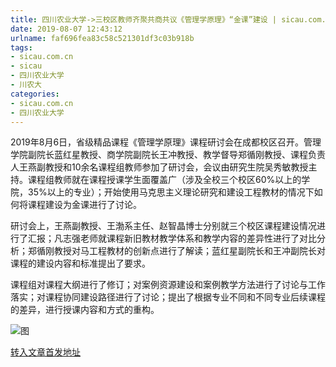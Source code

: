 ```yaml
---
title: 四川农业大学->三校区教师齐聚共商共议《管理学原理》“金课”建设 | sicau.com.cn
date: 2019-08-07 12:43:12
urlname: faf696fea83c58c521301df3c03b918b
tags: 
- sicau.com.cn
- sicau
- 四川农业大学
- 川农大
categories:
- sicau.com.cn
- 四川农业大学
---
```



2019年8月6日，省级精品课程《管理学原理》课程研讨会在成都校区召开。管理学院副院长蓝红星教授、商学院副院长王冲教授、教学督导郑循刚教授、课程负责人王燕副教授和10余名课程组教师参加了研讨会，会议由研究生院吴秀敏教授主持。课程组教师就在课程授课学生面覆盖广（涉及全校三个校区60%以上的学院，35%以上的专业）；开始使用马克思主义理论研究和建设工程教材的情况下如何将课程建设为金课进行了讨论。

研讨会上，王燕副教授、王渤系主任、赵智晶博士分别就三个校区课程建设情况进行了汇报；凡志强老师就课程新旧教材教学体系和教学内容的差异性进行了对比分析；郑循刚教授对马工程教材的创新点进行了解读；蓝红星副院长和王冲副院长对课程的建设内容和标准提出了要求。

课程组对课程大纲进行了修订；对案例资源建设和案例教学方法进行了讨论与工作落实；对课程协同建设路径进行了讨论；提出了根据专业不同和不同专业后续课程的差异，进行授课内容和方式的重构。



![图](https://news.sicau.edu.cn/__local/3/3F/42/1B5971145026F260608AF32FC6A_13CDB026_44486.png)

[转入文章首发地址](https://news.sicau.edu.cn/info/1078/52741.htm)